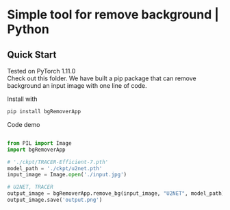 # Simple tool for remove background | Python


<h2>Quick Start</h2>

Tested on PyTorch 1.11.0 <br>
Check out this folder. We have built a pip package that can remove background an input image with one line of code.

Install with

```python 
pip install bgRemoverApp
```

Code demo

```python 

from PIL import Image
import bgRemoverApp

# './ckpt/TRACER-Efficient-7.pth'
model_path = './ckpt/u2net.pth'
input_image = Image.open('./input.jpg')

# U2NET, TRACER
output_image = bgRemoverApp.remove_bg(input_image, "U2NET", model_path)
output_image.save('output.png')

```
